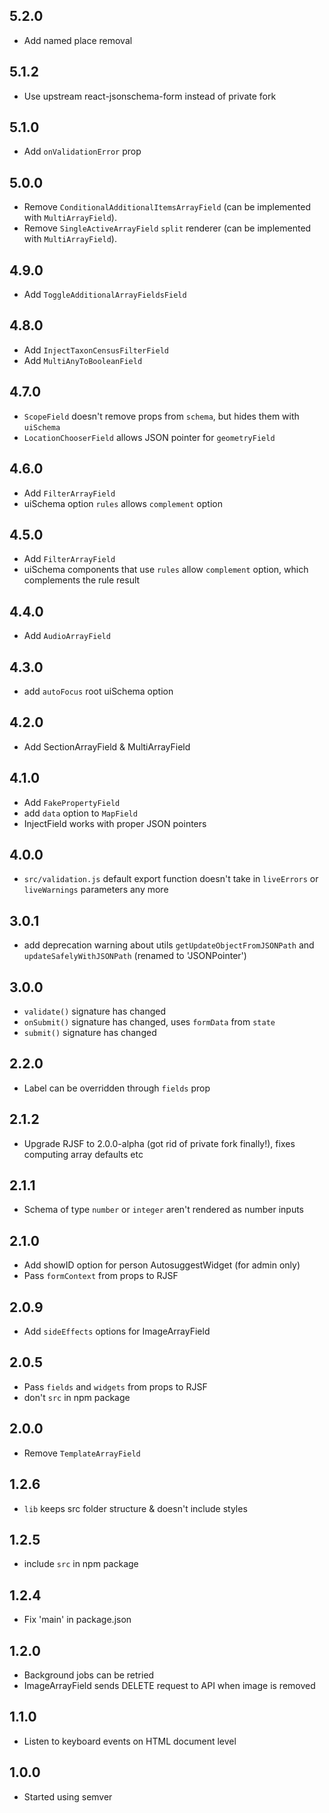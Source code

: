 ## 5.2.0
* Add named place removal

## 5.1.2
* Use upstream react-jsonschema-form instead of private fork

## 5.1.0
* Add `onValidationError` prop

## 5.0.0
* Remove `ConditionalAdditionalItemsArrayField` (can be implemented with `MultiArrayField`).
* Remove `SingleActiveArrayField` `split` renderer (can be implemented with `MultiArrayField`).

## 4.9.0
* Add `ToggleAdditionalArrayFieldsField`

## 4.8.0
* Add `InjectTaxonCensusFilterField`
* Add `MultiAnyToBooleanField`

## 4.7.0
* `ScopeField` doesn't remove props from `schema`, but hides them with `uiSchema`
* `LocationChooserField` allows JSON pointer for `geometryField`

## 4.6.0
* Add `FilterArrayField`
* uiSchema option `rules` allows `complement` option

## 4.5.0
* Add `FilterArrayField`
* uiSchema components that use `rules` allow `complement` option, which complements the rule result

## 4.4.0
* Add `AudioArrayField`

## 4.3.0
* add `autoFocus` root uiSchema option

## 4.2.0
* Add SectionArrayField & MultiArrayField

## 4.1.0
* Add `FakePropertyField`
* add `data` option to `MapField`
* InjectField works with proper JSON pointers

## 4.0.0
* `src/validation.js` default export function doesn't take in `liveErrors` or `liveWarnings` parameters any more

## 3.0.1
* add deprecation warning about utils `getUpdateObjectFromJSONPath` and `updateSafelyWithJSONPath` (renamed to 'JSONPointer')

## 3.0.0
* `validate()` signature has changed
* `onSubmit()` signature has changed, uses `formData` from `state`
* `submit()` signature has changed

## 2.2.0
* Label can be overridden through `fields` prop

## 2.1.2
* Upgrade RJSF to 2.0.0-alpha (got rid of private fork finally!), fixes computing array defaults etc

## 2.1.1
* Schema of type `number` or `integer` aren't rendered as number inputs

## 2.1.0
* Add showID option for person AutosuggestWidget (for admin only)
* Pass `formContext` from props to RJSF

## 2.0.9
* Add `sideEffects` options for ImageArrayField

## 2.0.5
* Pass `fields` and `widgets` from props to RJSF
* don't `src` in npm package

## 2.0.0
* Remove `TemplateArrayField`

## 1.2.6
* `lib` keeps src folder structure & doesn't include styles

## 1.2.5
* include `src` in npm package

## 1.2.4
* Fix 'main' in package.json

## 1.2.0
* Background jobs can be retried
* ImageArrayField sends DELETE request to API when image is removed

## 1.1.0
* Listen to keyboard events on HTML document level

## 1.0.0
* Started using semver
